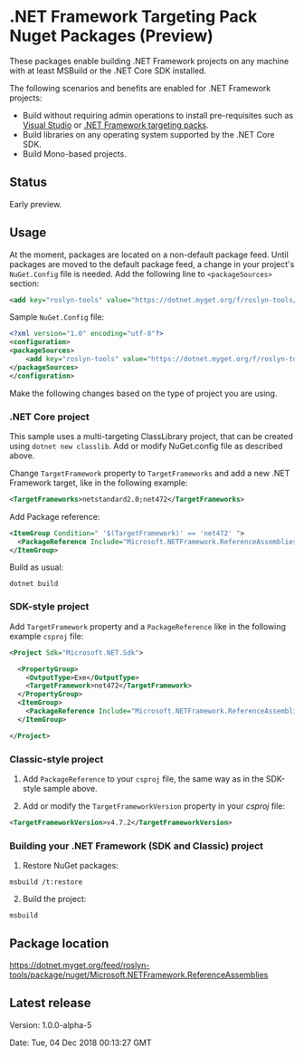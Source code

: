 # .NET Framework Targeting Pack Nuget Packages (Preview)

These packages enable building .NET Framework projects on any machine with at least MSBuild or the .NET Core SDK installed. 

The following scenarios and benefits are enabled for .NET Framework projects:

- Build without requiring admin operations to install pre-requisites such as [Visual Studio](https://visualstudio.microsoft.com/vs/) or [.NET Framework targeting packs](https://dotnet.microsoft.com/download/visual-studio-sdks).
- Build libraries on any operating system supported by the .NET Core SDK.
- Build Mono-based projects.

## Status

Early preview.

## Usage

At the moment, packages are located on a non-default package feed. Until packages are moved to the default package feed, a change in your project's `NuGet.Config` file is needed. Add the following line to `<packageSources>` section:

```xml
<add key="roslyn-tools" value="https://dotnet.myget.org/f/roslyn-tools/api/v3/index.json" />
```

Sample `NuGet.Config` file:

```xml
<?xml version="1.0" encoding="utf-8"?>
<configuration>
<packageSources>
    <add key="roslyn-tools" value="https://dotnet.myget.org/f/roslyn-tools/api/v3/index.json" />
</packageSources>
</configuration>
```

Make the following changes based on the type of project you are using.

### .NET Core project

This sample uses a multi-targeting ClassLibrary project, that can be created using `dotnet new classlib`. Add or modify NuGet.config file as described above.

Change `TargetFramework` property to `TargetFrameworks` and add a new .NET Framework target, like in the following example:

```xml
<TargetFrameworks>netstandard2.0;net472</TargetFrameworks>
```

Add Package reference:

```xml
<ItemGroup Condition=" '$(TargetFramework)' == 'net472' ">
  <PackageReference Include="Microsoft.NETFramework.ReferenceAssemblies" Version="1.0.0-alpha-5" />
</ItemGroup>
```

Build as usual:

```console
dotnet build
```

### SDK-style project

Add `TargetFramework` property and a `PackageReference` like in the following example `csproj` file:

```xml
<Project Sdk="Microsoft.NET.Sdk">

  <PropertyGroup>
    <OutputType>Exe</OutputType>
    <TargetFramework>net472</TargetFramework>
  </PropertyGroup>
  <ItemGroup>
    <PackageReference Include="Microsoft.NETFramework.ReferenceAssemblies" Version="1.0.0-alpha-5" />
  </ItemGroup>

</Project>
```

### Classic-style project

1. Add `PackageReference` to your `csproj` file, the same way as in the SDK-style sample above.

2. Add or modify the `TargetFrameworkVersion` property in your *csproj* file:

```xml
<TargetFrameworkVersion>v4.7.2</TargetFrameworkVersion>
```

### Building your .NET Framework (SDK and Classic) project

1. Restore NuGet packages:

```console
msbuild /t:restore
```

2. Build the project:

```console
msbuild
```

## Package location

https://dotnet.myget.org/feed/roslyn-tools/package/nuget/Microsoft.NETFramework.ReferenceAssemblies

## Latest release

Version:  1.0.0-alpha-5

Date:  Tue, 04 Dec 2018 00:13:27 GMT
